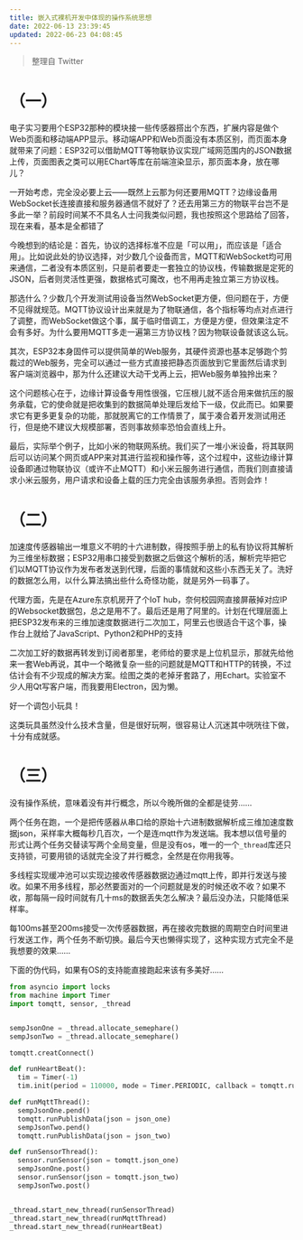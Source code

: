 ```yaml
---
title: 嵌入式裸机开发中体现的操作系统思想
date: 2022-06-13 23:39:45
updated: 2022-06-23 04:08:45
---
```

> 整理自 Twitter

# （一）

电子实习要用个ESP32那种的模块接一些传感器搭出个东西，扩展内容是做个Web页面和移动端APP显示。移动端APP和Web页面没有本质区别，而页面本身就带来了问题：ESP32可以借助MQTT等物联协议实现广域网范围内的JSON数据上传，页面图表之类可以用EChart等库在前端渲染显示，那页面本身，放在哪儿？

一开始考虑，完全没必要上云——既然上云那为何还要用MQTT？边缘设备用WebSocket长连接直接和服务器通信不就好了？还去用第三方的物联平台岂不是多此一举？前段时间某不不具名人士问我类似问题，我也按照这个思路给了回答，现在来看，基本是全都错了

今晚想到的结论是：首先，协议的选择标准不应是「可以用」，而应该是「适合用」。比如说此处的协议选择，对少数几个设备而言，MQTT和WebSocket均可用来通信，二者没有本质区别，只是前者要走一套独立的协议栈，传输数据是定死的JSON，后者则灵活性更强，数据格式可魔改，也不用再走独立第三方协议栈。

那选什么？少数几个开发测试用设备当然WebSocket更方便，但问题在于，方便不见得就规范。MQTT协议设计出来就是为了物联通信，各个指标等均点对点进行了调整，而WebSocket做这个事，属于临时借调工，方便是方便，但效果注定不会有多好。为什么要用MQTT多走一遍第三方协议栈？因为物联设备就该这么玩。

其次，ESP32本身固件可以提供简单的Web服务，其硬件资源也基本足够跑个剪裁过的Web服务，完全可以通过一些方式直接把静态页面放到它里面然后请求到客户端浏览器中，那为什么还建议大动干戈再上云，把Web服务单独拎出来？

这个问题核心在于，边缘计算设备专用性很强，它压根儿就不适合用来做抗压的服务承载，它的使命就是把收集到的数据简单处理后发给下一级，仅此而已。如果要求它有更多更复杂的功能，那就脱离它的工作情景了，属于凑合着开发测试用还行，但是绝不建议大规模部署，否则事故频率恐怕会直线上升。

最后，实际举个例子，比如小米的物联网系统。我们买了一堆小米设备，将其联网后可以访问某个网页或APP来对其进行监视和操作等，这个过程中，这些边缘计算设备即通过物联协议（或许不止MQTT）和小米云服务进行通信，而我们则直接请求小米云服务，用户请求和设备上载的压力完全由该服务承担。否则会炸！

# （二）

加速度传感器输出一堆意义不明的十六进制数，得按照手册上的私有协议将其解析为三维坐标数据；ESP32用串口接受到数据之后做这个解析的活，解析完毕把它们以MQTT协议作为发布者发送到代理，后面的事情就和这些小东西无关了。洗好的数据怎么用，以什么算法搞出些什么奇怪功能，就是另外一码事了。

代理方面，先是在Azure东京机房开了个IoT hub，奈何校园网直接屏蔽掉对应IP的Websocket数据包，总之是用不了。最后还是用了阿里的。计划在代理层面上把ESP32发布来的三维加速度数据进行二次加工，阿里云也很适合干这个事，操作台上就给了JavaScript、Python2和PHP的支持

二次加工好的数据再转发到订阅者那里，老师给的要求是上位机显示，那就先给他来一套Web再说，其中一个略微复杂一些的问题就是MQTT和HTTP的转换，不过估计会有不少现成的解决方案。绘图之类的老掉牙套路了，用Echart。实验室不少人用Qt写客户端，而我要用Electron，因为懒。

好一个调包小玩具！

这类玩具虽然没什么技术含量，但是很好玩啊，很容易让人沉迷其中咣咣往下做，十分有成就感。

# （三）

没有操作系统，意味着没有并行概念，所以今晚所做的全都是徒劳……

两个任务在跑，一个是把传感器从串口给的原始十六进制数据解析成三维加速度数据json，采样率大概每秒几百次，一个是连mqtt作为发送端。我本想以信号量的形式让两个任务交替读写两个全局变量，但是没有os，唯一的一个`_thread`库还只支持锁，可要用锁的话就完全没了并行概念，全然是在你用我等。

多线程实现缓冲池可以实现边接收传感器数据边通过mqtt上传，即并行发送与接收。如果不用多线程，那必然要面对的一个问题就是发的时候还收不收？如果不收，那每隔一段时间就有几十ms的数据丢失怎么解决？最后没办法，只能降低采样率。

每100ms甚至200ms接受一次传感器数据，再在接收完数据的周期空白时间里进行发送工作，两个任务不断切换。最后今天也懒得实现了，这种实现方式完全不是我想要的效果……

下面的伪代码，如果有OS的支持能直接跑起来该有多美好……

```Python
from asyncio import locks
from machine import Timer
import tomqtt, sensor, _thread


sempJsonOne = _thread.allocate_semephare()
sempJsonTwo = _thread.allocate_semephare()

tomqtt.creatConnect()

def runHeartBeat():
  tim = Timer(-1)
  tim.init(period = 110000, mode = Timer.PERIODIC, callback = tomqtt.runHeartBeat)

def runMqttThread():
  sempJsonOne.pend()
  tomqtt.runPublishData(json = json_one)
  sempJsonTwo.pend()
  tomqtt.runPublishData(json = json_two)

def runSensorThread():
  sensor.runSensor(json = tomqtt.json_one)
  sempJsonOne.post()
  sensor.runSensor(json = tomqtt.json_two)
  sempJsonTwo.post()


_thread.start_new_thread(runSensorThread)
_thread.start_new_thread(runMqttThread)
_thread.start_new_thread(runHeartBeat)
```